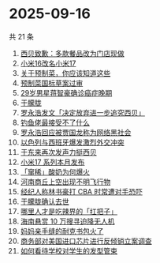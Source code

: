 # 2025-09-16

共 21 条

<!-- BEGIN ZHIHUSEARCH -->
<!-- 最后更新时间 Tue Sep 16 2025 12:19:51 GMT+0800 (China Standard Time) -->

1. [西贝致歉：多款餐品改为门店现做](https://www.zhihu.com/search?q=%E8%A5%BF%E8%B4%9D%E8%87%B4%E6%AD%89%EF%BC%9A%E5%A4%9A%E6%AC%BE%E9%A4%90%E5%93%81%E6%94%B9%E4%B8%BA%E9%97%A8%E5%BA%97%E7%8E%B0%E5%81%9A)
1. [小米16改名小米17](https://www.zhihu.com/search?q=%E5%B0%8F%E7%B1%B316%E6%94%B9%E5%90%8D%E5%B0%8F%E7%B1%B317)
1. [关于预制菜，你应该知道这些](https://www.zhihu.com/search?q=%E5%85%B3%E4%BA%8E%E9%A2%84%E5%88%B6%E8%8F%9C%EF%BC%8C%E4%BD%A0%E5%BA%94%E8%AF%A5%E7%9F%A5%E9%81%93%E8%BF%99%E4%BA%9B)
1. [预制菜国标草案过审](https://www.zhihu.com/search?q=%E9%A2%84%E5%88%B6%E8%8F%9C%E5%9B%BD%E6%A0%87%E8%8D%89%E6%A1%88%E8%BF%87%E5%AE%A1)
1. [29岁男星蒋智豪确诊癌症晚期](https://www.zhihu.com/search?q=29%E5%B2%81%E7%94%B7%E6%98%9F%E8%92%8B%E6%99%BA%E8%B1%AA%E7%A1%AE%E8%AF%8A%E7%99%8C%E7%97%87%E6%99%9A%E6%9C%9F)
1. [于朦胧](https://www.zhihu.com/search?q=%E4%BA%8E%E6%9C%A6%E8%83%A7)
1. [罗永浩发文「决定放弃进一步追究西贝」](https://www.zhihu.com/search?q=%E7%BD%97%E6%B0%B8%E6%B5%A9%E5%8F%91%E6%96%87%E3%80%8C%E5%86%B3%E5%AE%9A%E6%94%BE%E5%BC%83%E8%BF%9B%E4%B8%80%E6%AD%A5%E8%BF%BD%E7%A9%B6%E8%A5%BF%E8%B4%9D%E3%80%8D)
1. [钓鱼佬最接受不了什么](https://www.zhihu.com/search?q=%E9%92%93%E9%B1%BC%E4%BD%AC%E6%9C%80%E6%8E%A5%E5%8F%97%E4%B8%8D%E4%BA%86%E4%BB%80%E4%B9%88)
1. [罗永浩回应被贾国龙称为网络黑社会](https://www.zhihu.com/search?q=%E7%BD%97%E6%B0%B8%E6%B5%A9%E5%9B%9E%E5%BA%94%E8%A2%AB%E8%B4%BE%E5%9B%BD%E9%BE%99%E7%A7%B0%E4%B8%BA%E7%BD%91%E7%BB%9C%E9%BB%91%E7%A4%BE%E4%BC%9A)
1. [以色列与西班牙爆发激烈外交冲突](https://www.zhihu.com/search?q=%E4%BB%A5%E8%89%B2%E5%88%97%E4%B8%8E%E8%A5%BF%E7%8F%AD%E7%89%99%E7%88%86%E5%8F%91%E6%BF%80%E7%83%88%E5%A4%96%E4%BA%A4%E5%86%B2%E7%AA%81)
1. [于东来再次发声力挺西贝](https://www.zhihu.com/search?q=%E4%BA%8E%E4%B8%9C%E6%9D%A5%E5%86%8D%E6%AC%A1%E5%8F%91%E5%A3%B0%E5%8A%9B%E6%8C%BA%E8%A5%BF%E8%B4%9D)
1. [小米17 系列本月发布](https://www.zhihu.com/search?q=%E5%B0%8F%E7%B1%B317%20%E7%B3%BB%E5%88%97%E6%9C%AC%E6%9C%88%E5%8F%91%E5%B8%83)
1. [「窜稀」酸奶为何爆火](https://www.zhihu.com/search?q=%E3%80%8C%E7%AA%9C%E7%A8%80%E3%80%8D%E9%85%B8%E5%A5%B6%E4%B8%BA%E4%BD%95%E7%88%86%E7%81%AB)
1. [河南商丘上空出现不明飞行物](https://www.zhihu.com/search?q=%E6%B2%B3%E5%8D%97%E5%95%86%E4%B8%98%E4%B8%8A%E7%A9%BA%E5%87%BA%E7%8E%B0%E4%B8%8D%E6%98%8E%E9%A3%9E%E8%A1%8C%E7%89%A9)
1. [经纪人称林书豪打 CBA 时常遭对手恐吓](https://www.zhihu.com/search?q=%E7%BB%8F%E7%BA%AA%E4%BA%BA%E7%A7%B0%E6%9E%97%E4%B9%A6%E8%B1%AA%E6%89%93%20CBA%20%E6%97%B6%E5%B8%B8%E9%81%AD%E5%AF%B9%E6%89%8B%E6%81%90%E5%90%93)
1. [于朦胧确认去世](https://www.zhihu.com/search?q=%E4%BA%8E%E6%9C%A6%E8%83%A7%E7%A1%AE%E8%AE%A4%E5%8E%BB%E4%B8%96)
1. [哪里人才是吃辣界的「扛把子」](https://www.zhihu.com/search?q=%E5%93%AA%E9%87%8C%E4%BA%BA%E6%89%8D%E6%98%AF%E5%90%83%E8%BE%A3%E7%95%8C%E7%9A%84%E3%80%8C%E6%89%9B%E6%8A%8A%E5%AD%90%E3%80%8D)
1. [海南悬赏 10 万搜寻迫降无人机](https://www.zhihu.com/search?q=%E6%B5%B7%E5%8D%97%E6%82%AC%E8%B5%8F%2010%20%E4%B8%87%E6%90%9C%E5%AF%BB%E8%BF%AB%E9%99%8D%E6%97%A0%E4%BA%BA%E6%9C%BA)
1. [妈妈亲手缝的耐克书包火了](https://www.zhihu.com/search?q=%E5%A6%88%E5%A6%88%E4%BA%B2%E6%89%8B%E7%BC%9D%E7%9A%84%E8%80%90%E5%85%8B%E4%B9%A6%E5%8C%85%E7%81%AB%E4%BA%86)
1. [商务部对美国进口芯片进行反倾销立案调查](https://www.zhihu.com/search?q=%E5%95%86%E5%8A%A1%E9%83%A8%E5%AF%B9%E7%BE%8E%E5%9B%BD%E8%BF%9B%E5%8F%A3%E8%8A%AF%E7%89%87%E8%BF%9B%E8%A1%8C%E5%8F%8D%E5%80%BE%E9%94%80%E7%AB%8B%E6%A1%88%E8%B0%83%E6%9F%A5)
1. [如何看待学校对学生的发型管束](https://www.zhihu.com/search?q=%E5%A6%82%E4%BD%95%E7%9C%8B%E5%BE%85%E5%AD%A6%E6%A0%A1%E5%AF%B9%E5%AD%A6%E7%94%9F%E7%9A%84%E5%8F%91%E5%9E%8B%E7%AE%A1%E6%9D%9F)

<!-- END ZHIHUSEARCH -->
